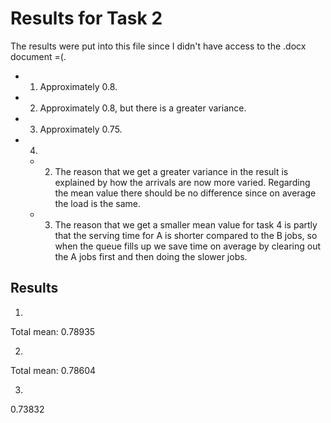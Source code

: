 # Results for Task 2
The results were put into this file since I didn't have access to the .docx document =(.

- 1. Approximately 0.8.
- 2. Approximately 0.8, but there is a greater variance.
- 3. Approximately 0.75.
- 4. 
  - 2) The reason that we get a greater variance in the result is explained by how the arrivals are now more varied. Regarding the mean value there should be no difference since on average the load is the same.
  - 3) The reason that we get a smaller mean value for task 4 is partly that the serving time for A is shorter compared to the B jobs, so when the queue fills up we save time on average by clearing out the A jobs first and then doing the slower jobs.

## Results
1)
Total mean: 0.78935

2)
Total mean: 0.78604

3)
0.73832
